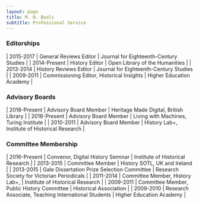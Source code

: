 ```yaml
---
layout: page
title: M. H. Beals
subtitle: Professional Service
---
```


### Editorships

| 2015-2017    | General Reviews Editor | Journal for Eighteenth-Century Studies |
| 2014-Present | History Editor         | Open Library of the Humanities         |
| 2013-2014    | History Reviews Editor | Journal for Eighteenth-Century Studies |
| 2009-2011    | Commissioning Editor, Historical Insights   |  Higher Education Academy        |

### Advisory Boards

| 2018-Present | Advisory Board Member | Heritage Made Digital, British Library         |
| 2018-Present | Advisory Board Member | Living with Machines, Turing Institute         |
| 2010-2011    | Advisory Board Member | History Lab+, Institute of Historical Research |

### Committee Membership

| 2016-Present | Convenor, Digital History Seminar | Institute of Historical Research                  |
| 2013-2015    | Committee Member                            | History SOTL, UK and Ireland                   |
| 2013-2015    | Gale Dissertation Prize Selection Committee | Research Society for Victorian Periodicals     |
| 2011-2014    | Committee Member, History Lab+,           |  Institute of Historical Research |
| 2009-2011    | Committee Member, Public History Committee         |  Historical Association                |
| 2009-2010    | Research Associate, Teaching International Students     | Higher Education Academy          |
